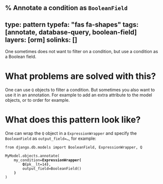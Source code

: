 % Annotate a condition as `BooleanField`
---
type: pattern
typefa: "fas fa-shapes"
tags: [annotate, database-query, boolean-field]
layers: [orm]
solinks: []
---
One sometimes does not want to filter on a condition, but use a condition as a
Boolean field.

# What problems are solved with this?

One can use `Q` objects to filter a condition. But sometimes you also want to
use it in an annotation. For example to add an extra attribute to the model
objects, or to order for example.

# What does this pattern look like?

One can wrap the `Q` object in a `ExpressionWrapper` and specify the
`BooleanField` as <code>output_field=&hellip;</code>, for example:

<pre class="python"><code>from django.db.models import BooleanField, ExpressionWrapper, Q

MyModel.objects.annotate(
    my_condition=<b>ExpressionWrapper(</b>
        <b>Q(</b>pk__lt=14<b>)</b>,
        output_field=BooleanField()
    <b>)</b>
)</code></pre>
